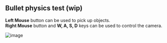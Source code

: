## Bullet physics test (wip)

**Left Mouse** button can be used to pick up objects.<br />
**Right Mouse** button and **W, A, S, D** keys can be used to control the camera.<br />

![image](screenshot.png)
